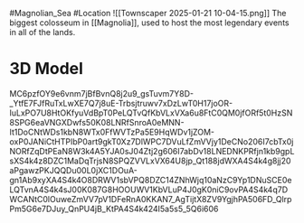 #Magnolian_Sea #Location 
![[Townscaper 2025-01-21 10-04-15.png]]
The biggest colosseum in [[Magnolia]], used to host the most legendary events in all of the lands. 
# 3D Model
MC6pzfOY9e6vnm7jBfBvnQ8j2u9_gsTuvm7Y8D-_YtfE7FJfRuTxLwXE7Q7j8uE-Trbsjtruwv7xDzLwT0H17joOR-IuLxPO7U8HtOKfyuVdBpT0PeLQTvQfKbVLxVXa6u8FtC0QM0jfORf5t0HzSN8SPG6eaVNGXDwfs50K08LNRfSnroA0eMNN-It1DoCNtWDs1kbN8WTx0FfWVTzPa5E9HqWDv1jZOM-oxP0JANiCtHTPIbP0art9gkT0Xz7DlWPC7DVuLfZmVVjy1DeCNo206I7cbTx0jNORfZqDtPEaN8W3k4A5YJA0sJ04Ztj2g606I7abDv18LNEDNKPRfjn1kb9gpLsXS4k4z8DZC1MaDqTrjsN8SPQZVVLxVX64U8jp_Qt188jdWXA4S4k4g8jj20aPgawzPKJQQDu00L0jXC1DOuA-gn1Ab9xyXA4S4k4O8DRWV1sbVPQ8DZC14ZNhWjq10aNzC9Yp1DNuSCE0eLQTvnA4S4k4sJ00K087G8HOOUWV1KbVLuP4J0gK0niC9ovPA4S4k4q7DWCANtC0lOuweZmVV7pV1DFeRnA0KKAN7_AgTijtX8ZV9YgjhPA506FD_QlrpPm5G6e7DJuy_QnPU4jB_KtPA4S4k424I5a5s5_5Q6i606